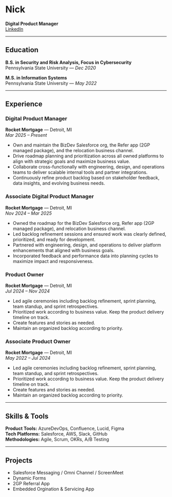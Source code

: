 # Nick
**Digital Product Manager**  
[LinkedIn](https://www.linkedin.com/in/nicholasguglielmetti)

---

## Education

**B.S. in Security and Risk Analysis, Focus in Cybersecurity**  
Pennsylvania State University — *Dec 2020*

**M.S. in Information Systems**  
Pennsylvania State University — *May 2022*

---

## Experience 

### **Digital Product Manager**  
**Rocket Mortgage** — Detroit, MI  
*Mar 2025 – Present*  
- Own and maintain the BizDev Salesforce org, the Refer app (2GP managed package), and the relocation business channel.  
- Drive roadmap planning and prioritization across all owned platforms to align with strategic goals and maximize business value.  
- Collaborate cross-functionally with engineering, design, and operations teams to deliver scalable internal tools and partner integrations.  
- Continuously refine product backlog based on stakeholder feedback, data insights, and evolving business needs.

### **Associate Digital Product Manager**  
**Rocket Mortgage** — Detroit, MI  
*Nov 2024 – Mar 2025*  
- Owned the roadmap for the BizDev Salesforce org, Refer app (2GP managed package), and relocation business channel.  
- Led backlog refinement sessions and ensured work was clearly defined, prioritized, and ready for development.  
- Partnered with engineering, design, and operations to deliver platform enhancements that aligned with business goals.  
- Incorporated feedback and performance data into planning cycles to maximize impact and responsiveness.

### **Product Owner**  
**Rocket Mortgage** — Detroit, MI  
*Jul 2024 – Nov 2024*  
- Led agile ceremonies including backlog refinement, sprint planning, team standup, and sprint retrospectives. 
- Prioritized work according to business value. Keep the product delivery timeline on track. 
- Create features and stories as needed. 
- Maintain an organized backlog according to priority.

### **Associate Product Owner**  
**Rocket Mortgage** — Detroit, MI  
*May 2022 – Jul 2024*  
- Led agile ceremonies including backlog refinement, sprint planning, team standup, and sprint retrospectives. 
- Prioritized work according to business value. Keep the product delivery timeline on track. 
- Create features and stories as needed. 
- Maintain an organized backlog according to priority.  

---

## Skills & Tools

**Product Tools:** AzureDevOps, Confluence, Lucid, Figma  
**Tech Platforms:** Salesforce, AWS, Slack, GitHub  
**Methodologies:** Agile, Scrum, OKRs, A/B Testing 

---

## Projects

- Salesforce Messaging / Omni Channel / ScreenMeet
- Dynamic Forms
- 2GP Referral App
- Embedded Orgination & Servicing App